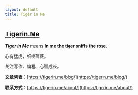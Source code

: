 ```yaml
---
layout: default
title: Tiger in Me
---
```

## [Tigerin.Me](https://tigerin.me)

***Tiger in Me*** means **In me the tiger sniffs the rose.**

心有猛虎，细嗅蔷薇。

关注写作、编程、心智成长。

**文章列表：**[https://tigerin.me/blog/](https://tigerin.me/blog/)

**联系方式：**[https://tigerin.me/about/](https://tigerin.me/about/)